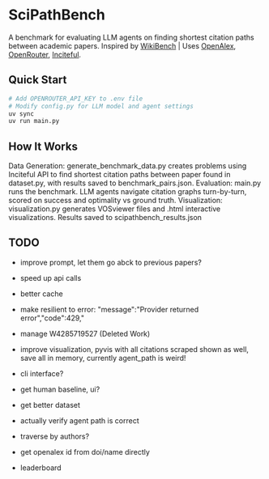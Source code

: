 # SciPathBench

A benchmark for evaluating LLM agents on finding shortest citation paths between academic papers.
Inspired by [WikiBench](https://1thousandfaces.substack.com/p/wikibench-76-of-sota-models-fail) | Uses [OpenAlex](OpenAlex), [OpenRouter](https://openrouter.ai/), [Inciteful](https://inciteful.xyz/).

## Quick Start

```bash
# Add OPENROUTER_API_KEY to .env file
# Modify config.py for LLM model and agent settings
uv sync
uv run main.py
```

## How It Works

Data Generation: generate_benchmark_data.py creates problems using Inciteful API to find shortest citation paths between paper found in dataset.py, with results saved to benchmark_pairs.json.
Evaluation: main.py runs the benchmark. LLM agents navigate citation graphs turn-by-turn, scored on success and optimality vs ground truth.
Visualization: visualization.py generates VOSviewer files and .html interactive visualizations.
Results saved to scipathbench_results.json

## TODO

- improve prompt, let them go abck to previous papers?

- speed up api calls
- better cache

- make resilient to error: "message":"Provider returned error","code":429,"
- manage W4285719527 (Deleted Work)

- improve visualization, pyvis with all citations scraped shown as well, save all in memory, currently agent_path is weird!
- cli interface?

- get human baseline, ui?
- get better dataset

- actually verify agent path is correct
- traverse by authors?
- get openalex id from doi/name directly

- leaderboard
